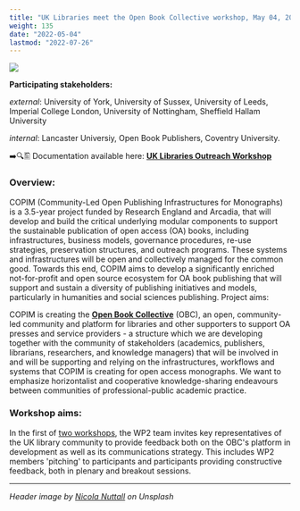 ```yaml
---
title: "UK Libraries meet the Open Book Collective workshop, May 04, 2022"
weight: 135
date: "2022-05-04"
lastmod: "2022-07-26"
---
```


![](/images/nicola-nuttall-ObTfaF2hngw-unsplash-cropped.jpg)

**Participating stakeholders:**

_external_: University of York, University of Sussex, University of Leeds, Imperial College London, University of Nottingham, Sheffield Hallam University   

_internal_: Lancaster Universiy, Open Book Publishers, Coventry University.


➡️🔍🖺 Documentation available here: **[UK Libraries Outreach Workshop](https://doi.org/10.21428/785a6451.79dcdd83)**


### Overview:

COPIM (Community-Led Open Publishing Infrastructures for Monographs) is a 3.5-year project funded by Research England and Arcadia, that will develop and build the critical underlying modular components to support the sustainable publication of open access (OA) books, including infrastructures, business models, governance procedures, re-use strategies, preservation structures, and outreach programs. These systems and infrastructures will be open and collectively managed for the common good. Towards this end, COPIM aims to develop a significantly enriched not-for-profit and open source ecosystem for OA book publishing that will support and sustain a diversity of publishing initiatives and models, particularly in humanities and social sciences publishing.
Project aims:

COPIM is creating the **[Open Book Collective](https://copim.pubpub.org/open-book-collective)** (OBC), an open, community-led community and platform for libraries and other supporters to support OA presses and service providers - a structure which we are developing together with the community of stakeholders (academics, publishers, librarians, researchers, and knowledge managers) that will be involved in and will be supporting and relying on the infrastructures, workflows and systems that COPIM is creating for open access monographs. We want to emphasize horizontalist and cooperative knowledge-sharing endeavours between communities of professional-public academic practice.

### Workshop aims:

In the first of [two workshops](https://www.copim.ac.uk/outputs/events/220603-us-libraries-workshop/), the WP2 team invites key representatives of the UK library community to provide feedback both on the OBC's platform in development as well as its communications strategy. This includes WP2 members 'pitching' to participants and participants providing constructive feedback, both in plenary and breakout sessions.




---

*Header image by [Nicola Nuttall](https://unsplash.com/photos/ObTfaF2hngw) on Unsplash*
